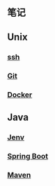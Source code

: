 ## 笔记

## Unix

### [ssh](./ssh/main.md)

### [Git](./git/main.md)

### [Docker](./docker/main.md)

## Java

### [Jenv](./jenv/main.md)

### [Spring Boot](./spring_boot/main.md)

### [Maven](./maven/main.md)
